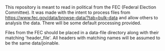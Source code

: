 This repository is meant to read in political from the FEC (Federal Election Committee). It was made with the intent to process files from https://www.fec.gov/data/browse-data/?tab=bulk-data and allow others to analysis the data. There will be some default processing provided.

Files from the FEC should be placed in a data-file directory along with their matching 'header_file'. All headers with matching names will be assumed to be the same data/joinable.